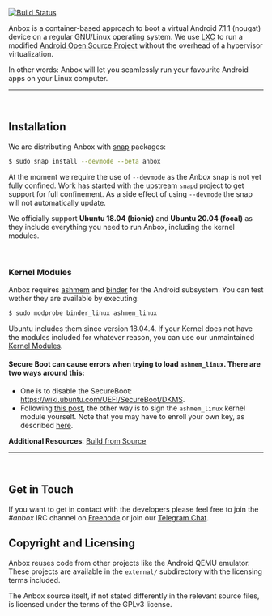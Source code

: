 [![Build Status](https://travis-ci.org/anbox/anbox.svg?branch=master)](https://travis-ci.org/anbox/anbox)

Anbox is a container-based approach to boot a virtual Android 7.1.1 (nougat) device on a regular GNU/Linux operating system. We use [LXC](https://linuxcontainers.org/) to run a modified [Android Open Source Project](https://source.android.com/) without the overhead of a hypervisor virtualization. 

In other words: Anbox will let you seamlessly run your favourite Android apps on your Linux computer.

____
&nbsp;
## **Installation**
We are distributing Anbox with [snap](https://snapcraft.io) packages:
```sh
$ sudo snap install --devmode --beta anbox
```
At the moment we require the use of `--devmode` as the Anbox snap is not
yet fully confined. Work has started with the upstream `snapd` project to
get support for full confinement. As a side effect of using `--devmode` the snap will not automatically update.

We officially support **Ubuntu 18.04 (bionic)** and **Ubuntu 20.04 (focal)** as they include everything you need to run Anbox, including the kernel modules.

&nbsp;
### **Kernel Modules**
Anbox requires [ashmem](https://elinux.org/Android_Kernel_Features#ashmem) and [binder](https://elinux.org/Android_Binder) for the Android subsystem. You can test wether they are available by executing:
```sh
$ sudo modprobe binder_linux ashmem_linux
```
Ubuntu includes them since version 18.04.4. If your Kernel does not have the modules included for whatever reason, you can use our unmaintained [Kernel Modules](https://github.com/anbox/anbox-modules).


#### **Secure Boot can cause errors when trying to load `ashmem_linux`**. There are two ways around this: 
* One is to disable the SecureBoot: https://wiki.ubuntu.com/UEFI/SecureBoot/DKMS. 
* Following [this post](https://github.com/anbox/anbox/issues/1570), the other way is to sign the `ashmem_linux` kernel module yourself. Note that you may have to enroll your own key, as described [here](https://ubuntu.com/blog/how-to-sign-things-for-secure-boot).
<!-- TODO: mode detailed desctiption of process
  - create separate guide
-->

**Additional Resources**: [Build from Source](docs/build.md)

<!-- TODO: specify feature/limitations here
  Provide a set of features that Anbox/Android can use, for example GPS mocking could be interesting for many people. On the other hand we should mention limitations, like the inability of making phone calls, just for the sake of transparancy.
-->
____
&nbsp;
## **Get in Touch**
If you want to get in contact with the developers please feel free to join the
*#anbox* IRC channel on [Freenode](https://freenode.net/) or join our [Telegram Chat](https://t.me/anbox).


## **Copyright and Licensing**
Anbox reuses code from other projects like the Android QEMU emulator. These
projects are available in the `external/` subdirectory with the licensing terms
included.

The Anbox source itself, if not stated differently in the relevant source files,
is licensed under the terms of the GPLv3 license.